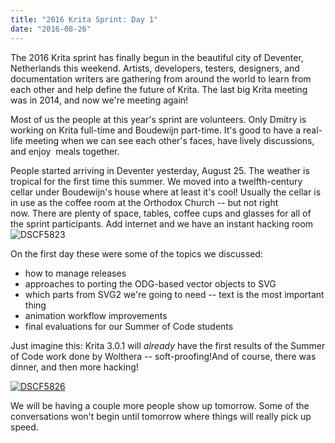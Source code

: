 ```yaml
---
title: "2016 Krita Sprint: Day 1"
date: "2016-08-26"
---
```


The 2016 Krita sprint has finally begun in the beautiful city of Deventer, Netherlands this weekend. Artists, developers, testers, designers, and documentation writers are gathering from around the world to learn from each other and help define the future of Krita. The last big Krita meeting was in 2014, and now we're meeting again!

Most of us the people at this year's sprint are volunteers. Only Dmitry is working on Krita full-time and Boudewijn part-time. It's good to have a real-life meeting when we can see each other's faces, have lively discussions, and enjoy  meals together.

People started arriving in Deventer yesterday, August 25. The weather is tropical for the first time this summer. We moved into a twelfth-century cellar under Boudewijn's house where at least it's cool! Usually the cellar is in use as the coffee room at the Orthodox Church -- but not right now. There are plenty of space, tables, coffee cups and glasses for all of the sprint participants. Add internet and we have an instant hacking room![![DSCF5823](/images/posts/2016/DSCF5823-1024x768.jpg)](https://krita.org/wp-content/uploads/2016/08/DSCF5823.jpg)

On the first day these were some of the topics we discussed:

- how to manage releases
- approaches to porting the ODG-based vector objects to SVG
- which parts from SVG2 we're going to need -- text is the most important thing
- animation workflow improvements
- final evaluations for our Summer of Code students

Just imagine this: Krita 3.0.1 will _already_ have the first results of the Summer of Code work done by Wolthera -- soft-proofing!And of course, there was dinner, and then more hacking!

[![DSCF5826](/images/posts/2016/DSCF5826-1024x768.jpg)](https://krita.org/wp-content/uploads/2016/08/DSCF5826.jpg)

We will be having a couple more people show up tomorrow. Some of the conversations won't begin until tomorrow where things will really pick up speed.
